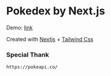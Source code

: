 # Pokedex by Next.js
Demo: [link](https://pokedex-nextjs-mu.vercel.app/)

Created with [Nextjs](https://nextjs.org/) + [Tailwind Css](https://tailwindcss.com/)

### Special Thank
```
https://pokeapi.co/
```
